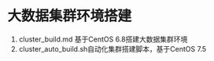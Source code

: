 # 大数据集群环境搭建
1. cluster_build.md 基于CentOS 6.8搭建大数据集群环境
2. cluster_auto_build.sh自动化集群搭建脚本，基于CentOS 7.5